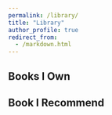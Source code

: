 ```yaml
---
permalink: /library/
title: "Library"
author_profile: true
redirect_from: 
  - /markdown.html
---
```


## Books I Own

## Book I Recommend

